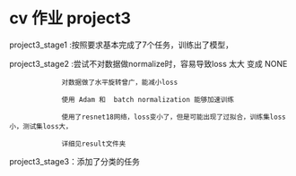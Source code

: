 # cv 作业 project3

project3_stage1 :按照要求基本完成了7个任务，训练出了模型，

project3_stage2 :尝试不对数据做normalize时，容易导致loss 太大 变成 NONE

                 对数据做了水平旋转曾广，能减小loss
                 
                 使用 Adam 和  batch normalization 能够加速训练
                 
                 使用了resnet18网络，loss变小了，但是可能出现了过拟合，训练集loss小，测试集loss大，
                 
                 详细见result文件夹
                 
project3_stage3：添加了分类的任务
